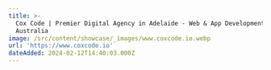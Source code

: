 ```yaml
---
title: >-
  Cox Code | Premier Digital Agency in Adelaide - Web & App Development in
  Australia
image: /src/content/showcase/_images/www.coxcode.io.webp
url: 'https://www.coxcode.io'
dateAdded: 2024-02-12T14:40:03.000Z
---
```


